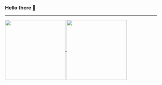 ### Hello there 👋
***
<a href="https://github.com/anuraghazra/github-readme-stats">
  <img height=200 align="center" src="https://github-readme-stats.vercel.app/api?username=mauricejohannssen&show_icons=true&theme=cobalt&count_private=true" />
</a>
<a href="https://github.com/anuraghazra/github-readme-stat">
  <img height=200 align="center" src="https://github-readme-stats.vercel.app/api/top-langs?username=mauricejohannssen&count_private=true&theme=cobalt&layout=compact&langs_count=8&card_width=320" />
</a>
